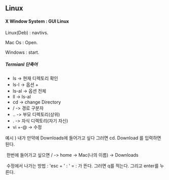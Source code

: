 ## Linux

#### X Window System : GUI Linux



Linux(Deb) : navtivs.

Mac Os : Open.

Windows : start.



##### Termianl 단축어 



+ ls -> 현재 디렉토리 확인
+ ls-l -> 옵션 +
+ ls-al -> 옵션 전체
+ ll -> ls-al
+ cd -> change Directory
+  / -> 경로 구분자
+ .. -> 부모 디렉토리(상위)
+ . -> 자식 디렉토리(자기 자신)
+ vi +-@ -> 수정  



예시 ) 내가 만약에 Downloads에 들어가고 싶다  그러면 cd. Download 를 입력하면 된다.

​			한번에 들어가고 싶으면 / -> home -> Mac(나의 이름) -> Downloads



​		수정에서 나가는 방법 : 'esc  + ' : ' = : 가 뜬다. 그러면 q를 적는다. 그리고 enter를 누른다.

 

